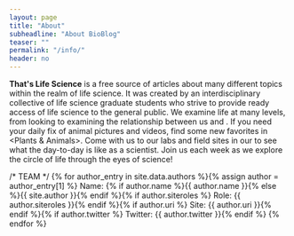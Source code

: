 ```yaml
---
layout: page
title: "About"
subheadline: "About BioBlog"
teaser: ""
permalink: "/info/"
header: no
---
```

**That's Life Science** is a free source of articles about many different topics within the realm of life science. It was created by an interdisciplinary collective of life science graduate students who strive to provide ready access of life science to the general public. We examine life at many levels, from looking <Inside the Body> to examining the relationship between us and <The Environment>. If you need your daily fix of animal pictures and videos, find some new favorites in <Plants & Animals>. Come with us to our labs and field sites in our <Grad School Diaries> to see what the day-to-day is like as a scientist. Join us each week as we explore the circle of life through the eyes of science!

/* TEAM */
{% for author_entry in site.data.authors %}{% assign author = author_entry[1] %}
Name: {% if author.name %}{{ author.name }}{% else %}{{ site.author }}{% endif %}{% if author.siteroles %}
Role: {{ author.siteroles }}{% endif %}{% if author.uri %}
Site: {{ author.uri }}{% endif %}{% if author.twitter %}
Twitter: {{ author.twitter }}{% endif %}
{% endfor %}
